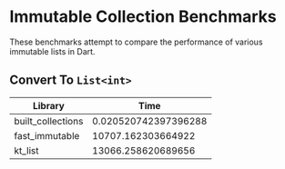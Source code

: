
# Immutable Collection Benchmarks
These benchmarks attempt to compare the performance of various immutable lists in Dart.


## Convert To `List<int>`

| Library  | Time  |  
|---|---|
| built_collections  | 0.020520742397396288  |  
|  fast_immutable | 10707.162303664922  |  
|  kt_list | 13066.258620689656  |  
 